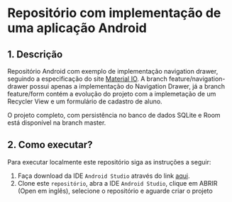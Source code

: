# Repositório com implementação de uma aplicação Android

## 1. Descrição

Repositório Android com exemplo de implementação navigation drawer, seguindo a especificação do site [Material IO](https://material.io/components/navigation-drawer). A branch feature/navigation-drawer possui apenas a implementação do Navigation Drawer, já a branch feature/form contém a evolução do projeto com a implemetação de um Recycler View e um formulário de cadastro de aluno. 

O projeto completo, com persistência no banco de dados SQLite e Room está disponível na branch master.



## 2. Como executar?

Para executar localmente este repositório siga as instruções a seguir:

1. Faça download da IDE `Android Studio` através do link [aqui](https://developer.android.com/studio).
2. Clone este `repositório`, abra a IDE `Android Studio`, clique em ABRIR (Open em inglês), selecione o repositório e aguarde criar o projeto